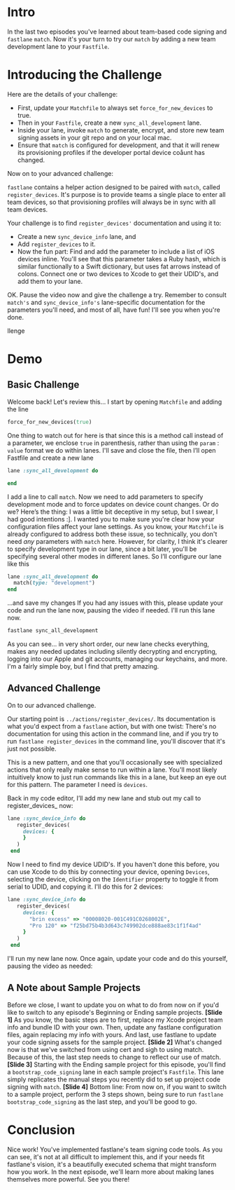 # Intro
In the last two episodes you've learned about team-based code signing and `fastlane` `match`. Now it's your turn to try our `match` by adding a new team development lane to your `Fastfile`.

# Introducing the Challenge

Here are the details of your challenge:

- First, update  your `Matchfile` to always set `force_for_new_devices` to true.
- Then in your `Fastfile`, create a new `sync_all_development` lane.
- Inside your lane, invoke `match` to generate, encrypt, and store new team signing assets in your git repo and on your local mac. 
- Ensure that `match` is configured for development, and that it will renew its provisioning profiles if the developer portal device coåunt has changed.

Now on to your advanced challenge:

`fastlane` contains a helper action designed to be paired with `match`, called `register_devices`. It's purpose is to provide teams a single place to enter all team devices, so that provisioning profiles will always be in sync with all team devices.

Your challenge is to find `register_devices'` documentation and using it to:
- Create a new `sync_device_info` lane, and
- Add `register_devices` to it.
- Now the fun part: Find and add the parameter to include a list of iOS devices inline. You'll see that this parameter takes a Ruby hash, which is similar functionally to a Swift dictionary, but uses fat arrows instead of colons. Connect one or two devices to Xcode to get their UDID's, and add them to your lane.

OK. Pause the video now and give the challenge a try. Remember to consult `match's` and `sync_device_info's` lane-specific documentation for the parameters you'll need, and most of all, have fun! I'll see you when you're done.


llenge
# Demo
## Basic Challenge
Welcome back! Let's review this…
I start by opening `Matchfile` 
and adding the line 
```ruby
force_for_new_devices(true)
```
One thing to watch out for here is that since this is a method call instead of a parameter, we enclose `true` in parenthesis, rather than using the `param` : `value` format we do within lanes. 
I'll save and close the file, 
then I’ll open Fastfile 
and create a new lane
```ruby
lane :sync_all_development do

end
```

I add a line to call `match`. Now we need to add parameters to specify development mode and to force updates on device count changes. Or do we?
Here’s the thing: I was a little bit deceptive in my setup, but I swear, I had good intentions :]. I wanted you to make sure you're clear how your configuration files affect your lane settings. 
As you know, your `Matchfile` is already configured to address both these issue, so technically, you don't need *any* parameters with `match` here. However, for clarity, I think it's clearer to specify development type in our lane, since a bit later, you'll be specifying several other modes in different lanes.
So I’ll configure our lane like this
```ruby
lane :sync_all_development do
  match(type: "development")
end
```
…and save my changes
If you had any issues with this, please update your code and run the lane now, pausing the video if needed. 
I'll run this lane now.
```ruby
fastlane sync_all_development
```
As you can see… in very short order, our new lane checks everything, makes any needed updates including silently decrypting and encrypting, logging into our Apple and git accounts, managing our keychains, and more. 
I'm a fairly simple boy, but I find that pretty amazing.
## Advanced Challenge
On to our advanced challenge. 
<!-- Open ../actions/register_devices/ in browser -->
Our starting point is `../actions/register_devices/`. Its documentation is what you'd expect from a `fastlane` action, but with one twist: There's no documentation for using this action in the command line, and if you try to run `fastlane register_devices` in the command line, you'll discover that it's just not possible. 


This is a new pattern, and one that you'll occasionally see with specialized actions that only really make sense to run within a lane. You'll most likely intuitively know to just run commands like this in a lane, but keep an eye out for this pattern.
The parameter I need is `devices`.
<!-- Scroll and highlight in documentation -->
 Back in my code editor, I’ll add my new lane and stub out my call to register\_devices\_ now:
```ruby
lane :sync_device_info do
   register_devices(
     devices: {
     }
   )
 end
```
Now I need to find my device UDID's. If you haven't done this before, you can use Xcode to do this by connecting your device, opening `Devices`, selecting the device, clicking on the `Identifier` property to toggle it from serial to UDID, and copying it.
I'll do this for 2 devices:
```ruby
lane :sync_device_info do
   register_devices(
     devices: {
       "brin excess" => "00008020-001C491C0268002E",
       "Pro 120" => "f25bd75b4b3d643c749902dce888ae83c1f1f4ad"
     }
   )
 end
```


I'll run my new lane now. Once again, update your code and do this yourself, pausing the video as needed:
<!-- Show the results in Finder to back up that the 2 devices git added -->



<!-- EDITOR: The following section has no demo video -- just the slide content. -->
## A Note about Sample Projects
Before we close, I want to update you on what to do from now on if you'd like to switch to any episode's Beginning or Ending sample projects.
**[Slide 1]** 
As you know, the basic steps are to first, replace my Xcode project team info and bundle ID with your own. Then, update any fastlane configuration files, again replacing my info with yours. And last, use fastlane to update your code signing assets for the sample project.
**[Slide 2]** 
What's changed now is that we've switched from using cert and sigh to using match. Because of this, the last step needs to change to reflect our use of match. 
**[Slide 3]** 
Starting with the Ending sample project for this episode, you'll find a `bootstrap_code_signing`  lane in each sample project's `Fastfile`.  This lane simply replicates the manual steps you recently did to set up project code signing with `match`.
**[Slide 4]** 
Bottom line: From now on, if you want to switch to a sample project, perform the 3 steps shown, being sure to run  `fastlane bootstrap_code_signing` as the last step, and you'll be good to go.



# Conclusion
Nice work! You've implemented fastlane's team signing code tools. As you can see, it's not at all difficult to implement this, and if your needs fit fastlane's vision, it's a beautifully executed schema that might transform how you work. 
In the next episode, we'll learn more about making lanes themselves more powerful. See you there!